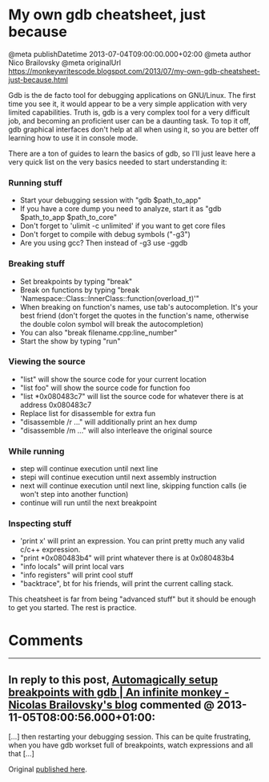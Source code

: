 # My own gdb cheatsheet, just because

@meta publishDatetime 2013-07-04T09:00:00.000+02:00
@meta author Nico Brailovsky
@meta originalUrl https://monkeywritescode.blogspot.com/2013/07/my-own-gdb-cheatsheet-just-because.html

Gdb is the de facto tool for debugging applications on GNU/Linux. The first time you see it, it would appear to be a very simple application with very limited capabilities. Truth is, gdb is a very complex tool for a very difficult job, and becoming an proficient user can be a daunting task. To top it off, gdb graphical interfaces don't help at all when using it, so you are better off learning how to use it in console mode.

There are a ton of guides to learn the basics of gdb, so I'll just leave here a very quick list on the very basics needed to start understanding it:

### Running stuff

* Start your debugging session with "gdb $path\_to\_app"
* If you have a core dump you need to analyze, start it as "gdb $path\_to\_app $path\_to\_core"
* Don't forget to 'ulimit -c unlimited' if you want to get core files
* Don't forget to compile with debug symbols ("-g3")
* Are you using gcc? Then instead of -g3 use -ggdb

### Breaking stuff

* Set breakpoints by typing "break"
* Break on functions by typing "break 'Namespace::Class::InnerClass::function(overload\_t)'"
* When breaking on function's names, use tab's autocompletion. It's your best friend (don't forget the quotes in the function's name, otherwise the double colon symbol will break the autocompletion)
* You can also "break filename.cpp:line\_number"
* Start the show by typing "run"

### Viewing the source

* "list" will show the source code for your current location
* "list foo" will show the source code for function foo
* "list \*0x080483c7" will list the source code for whatever there is at address 0x080483c7
* Replace list for disassemble for extra fun
* "disassemble /r ..." will additionally print an hex dump
* "disassemble /m ..." will also interleave the original source

### While running

* step will continue execution until next line
* stepi will continue execution until next assembly instruction
* next will continue execution until next line, skipping function calls (ie won't step into another function)
* continue will run until the next breakpoint

### Inspecting stuff

* 'print x' will print an expression. You can print pretty much any valid c/c++ expression.
* "print \*0x080483b4" will print whatever there is at 0x080483b4
* "info locals" will print local vars
* "info registers" will print cool stuff
* "backtrace", bt for his friends, will print the current calling stack.

This cheatsheet is far from being "advanced stuff" but it should be enough to get you started. The rest is practice.


# Comments

---
## In reply to this post, [Automagically setup breakpoints with gdb | An infinite monkey - Nicolas Brailovsky&#39;s blog](md_blog/2013/1105_Automagicallysetupbreakpointswithgdb.md) commented @ 2013-11-05T08:00:56.000+01:00:

[…] then restarting your debugging session. This can be quite frustrating, when you have gdb workset full of breakpoints, watch expressions and all that […]

Original [published here](md_blog/2013/0704_Myowngdbcheatsheetjustbecause.md).
